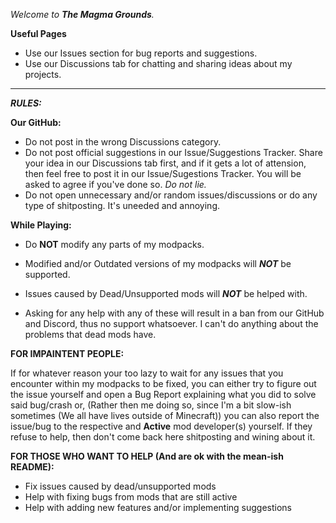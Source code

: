 *Welcome to **The Magma Grounds**.*

**Useful Pages**

* Use our Issues section for bug reports and suggestions.
* Use our Discussions tab for chatting and sharing ideas about my projects.

--------------------------------------------------------------------------------------------------------------------------------------------------------------------------------

***RULES:***

**Our GitHub:**
* Do not post in the wrong Discussions category.
* Do not post official suggestions in our Issue/Suggestions Tracker. Share your idea in our Discussions tab first, and if it gets a lot of attension, then feel free to post it in our Issue/Sugestions Tracker. You will be asked to agree if you've done so. *Do not lie.*
* Do not open unnecessary and/or random issues/discussions or do any type of shitposting. It's uneeded and annoying.

**While Playing:**
* Do **NOT** modify any parts of my modpacks.
* Modified and/or Outdated versions of my modpacks will ***NOT*** be supported.
* Issues caused by Dead/Unsupported mods will ***NOT*** be helped with.

* Asking for any help with any of these will result in a ban from our GitHub and Discord, thus no support whatsoever. I can't do anything about the problems that dead mods have.

**FOR IMPAINTENT PEOPLE:**

If for whatever reason your too lazy to wait for any issues that you encounter within my modpacks to be fixed, you can either try to figure out the issue yourself and open a Bug Report explaining what you did to solve said bug/crash or, (Rather then me doing so, since I'm a bit slow-ish sometimes (We all have lives outside of Minecraft)) you can also report the issue/bug to the respective and **Active** mod developer(s) yourself. If they refuse to help, then don't come back here shitposting and wining about it.

**FOR THOSE WHO WANT TO HELP (And are ok with the mean-ish README):**

* Fix issues caused by dead/unsupported mods
* Help with fixing bugs from mods that are still active
* Help with adding new features and/or implementing suggestions
